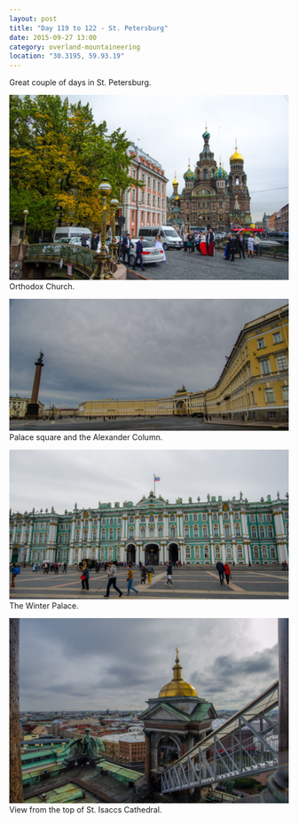 ```yaml
---
layout: post
title: "Day 119 to 122 - St. Petersburg"
date: 2015-09-27 13:00
category: overland-mountaineering
location: "30.3195, 59.93.19"
---
```


Great couple of days in St. Petersburg.

![Name of photo](/photos/pete/pete-1.jpg "Optional title")
Orthodox Church.

![Name of photo](/photos/pete/pete-2.jpg "Optional title")
Palace square and the Alexander Column.

![Name of photo](/photos/pete/pete-3.jpg "Optional title")
The Winter Palace.

![Name of photo](/photos/pete/pete-4.jpg "Optional title")
View from the top of St. Isaccs Cathedral.
